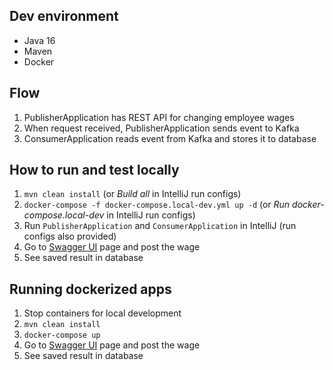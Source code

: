 ## Dev environment
 - Java 16
 - Maven
 - Docker

## Flow

1. PublisherApplication has REST API for changing employee wages
2. When request received, PublisherApplication sends event to Kafka
3. ConsumerApplication reads event from Kafka and stores it to database

## How to run and test locally

1. `mvn clean install` (or _Build all_ in IntelliJ run configs)
2. `docker-compose -f docker-compose.local-dev.yml up -d` (or _Run docker-compose.local-dev_ in IntelliJ run configs)
3. Run `PublisherApplication` and `ConsumerApplication` in IntelliJ (run configs also provided)
4. Go to [Swagger UI](http://localhost:8080/swagger-ui.html) page and post the wage
5. See saved result in database

## Running dockerized apps

1. Stop containers for local development
2. `mvn clean install`
3. `docker-compose up`
4. Go to [Swagger UI](http://localhost:8080/swagger-ui.html) page and post the wage
5. See saved result in database

